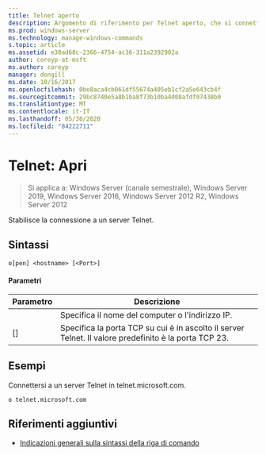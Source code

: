 ```yaml
---
title: Telnet aperto
description: Argomento di riferimento per Telnet aperto, che si connette a un server Telnet.
ms.prod: windows-server
ms.technology: manage-windows-commands
s.topic: article
ms.assetid: e30ad68c-2366-4754-ac36-311a2392902a
author: coreyp-at-msft
ms.author: coreyp
manager: dongill
ms.date: 10/16/2017
ms.openlocfilehash: 0be8aca4cb061df55674a405eb1cf2a5e643cb4f
ms.sourcegitcommit: 29bc8740e5a8b1ba8f73b10ba4d08afdf07438b0
ms.translationtype: MT
ms.contentlocale: it-IT
ms.lasthandoff: 05/30/2020
ms.locfileid: "84222711"
---
```

# <a name="telnet-open"></a>Telnet: Apri

> Si applica a: Windows Server (canale semestrale), Windows Server 2019, Windows Server 2016, Windows Server 2012 R2, Windows Server 2012

Stabilisce la connessione a un server Telnet.

## <a name="syntax"></a>Sintassi
```
o[pen] <hostname> [<Port>]
```
#### <a name="parameters"></a>Parametri

| Parametro  |                                        Descrizione                                         |
|------------|--------------------------------------------------------------------------------------------|
| <hostname> |                         Specifica il nome del computer o l'indirizzo IP.                         |
|  [<Port>]  | Specifica la porta TCP su cui è in ascolto il server Telnet. Il valore predefinito è la porta TCP 23. |

## <a name="examples"></a>Esempi
Connettersi a un server Telnet in telnet.microsoft.com.
```
o telnet.microsoft.com
```
## <a name="additional-references"></a>Riferimenti aggiuntivi
- [Indicazioni generali sulla sintassi della riga di comando](command-line-syntax-key.md)
